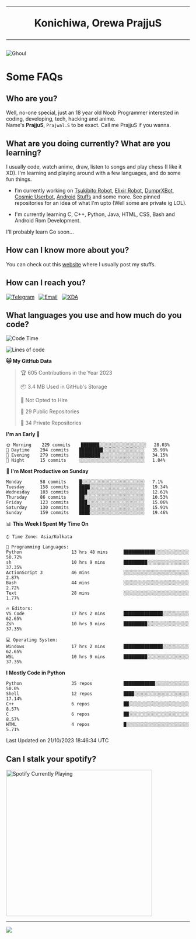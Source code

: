<h1 align="center"><hr>Konichiwa, Orewa PrajjuS<hr></h1>


<img src="https://telegra.ph/file/6041d22c64479ee5ff802.jpg" alt="Ghoul"/>


<h1>Some FAQs</h1>


<h2>Who are you?</h2>

Well, no-one special, just an 18 year old Noob Programmer interested in coding, developing, tech, hacking and anime.
<br>
Name's <b>PrajjuS</b>, <code>Prajwal.S</code> to be exact. Call me PrajjuS if you wanna.


<h2>What are you doing currently? What are you learning?</h2>

I usually code, watch anime, draw, listen to songs and play chess (I like it XD). I'm learning and playing around with a few languages, and do some fun things.

- I’m currently working on <a href="Https://t.me/PrajjuSAssistantBot">Tsukibito Robot</a>, <a href="https://t.me/projectelixir_bot">Elixir Robot</a>, <a href="https://t.me/DumprXBot">DumprXBot</a>, <a href="https://github.com/SkyLab-Devs/CosmicUserbot">Cosmic Userbot</a>, <a href="https://github.com/Noob-OS">Android</a> <a href="https://github.com/PrajjuS/device_xiaomi_vince">Stuffs</a> and some more. See pinned repositories for an idea of what I'm upto (Well some are private ig LOL).

- I'm currently learning C, C++, Python, Java, HTML, CSS, Bash and Android Rom Development.

I'll probably learn Go soon...


<h2>How can I know more about you?</h2>

You can check out this <a href="https://prajjus.site">website</a> where I usually post my stuffs.


<h2>How can I reach you?</h2>

<a href="https://t.me/PrajjuS"><img src="https://img.shields.io/badge/PrajjuS-2CA5E0?style=flat-square&logo=telegram&logoColor=white" alt="Telegram"/></a>&nbsp;&nbsp;&nbsp;<a href="theprajjus@gmail.com"><img src="https://img.shields.io/badge/theprajjus@gmail.com-D14836?style=flat-square&logo=gmail&logoColor=white" alt="Email"/></a>&nbsp;&nbsp;&nbsp;<a href="https://forum.xda-developers.com/m/prajjus.10388799/"><img src="https://img.shields.io/badge/PrajjuS-F59714?style=flat-square&logo=xda-developers&logoColor=white" alt="XDA"/></a>


<h2>What languages you use and how much do you code?</h2>

<!--START_SECTION:waka-->
![Code Time](http://img.shields.io/badge/Code%20Time-480%20hrs%2020%20mins-blue)

![Lines of code](https://img.shields.io/badge/From%20Hello%20World%20I%27ve%20Written-57%20Thousand%20lines%20of%20code-blue)

**🐱 My GitHub Data** 

> 🏆 605 Contributions in the Year 2023
 > 
> 📦 3.4 MB Used in GitHub's Storage 
 > 
> 🚫 Not Opted to Hire
 > 
> 📜 29 Public Repositories 
 > 
> 🔑 34 Private Repositories  
 > 
**I'm an Early 🐤** 

```text
🌞 Morning    229 commits    ███████░░░░░░░░░░░░░░░░░░   28.03% 
🌆 Daytime    294 commits    █████████░░░░░░░░░░░░░░░░   35.99% 
🌃 Evening    279 commits    ████████░░░░░░░░░░░░░░░░░   34.15% 
🌙 Night      15 commits     ░░░░░░░░░░░░░░░░░░░░░░░░░   1.84%

```
📅 **I'm Most Productive on Sunday** 

```text
Monday       58 commits     █░░░░░░░░░░░░░░░░░░░░░░░░   7.1% 
Tuesday      158 commits    ████░░░░░░░░░░░░░░░░░░░░░   19.34% 
Wednesday    103 commits    ███░░░░░░░░░░░░░░░░░░░░░░   12.61% 
Thursday     86 commits     ██░░░░░░░░░░░░░░░░░░░░░░░   10.53% 
Friday       123 commits    ███░░░░░░░░░░░░░░░░░░░░░░   15.06% 
Saturday     130 commits    ████░░░░░░░░░░░░░░░░░░░░░   15.91% 
Sunday       159 commits    ████░░░░░░░░░░░░░░░░░░░░░   19.46%

```


📊 **This Week I Spent My Time On** 

```text
⌚︎ Time Zone: Asia/Kolkata

💬 Programming Languages: 
Python                   13 hrs 48 mins      ████████████░░░░░░░░░░░░░   50.72% 
sh                       10 hrs 9 mins       █████████░░░░░░░░░░░░░░░░   37.35% 
ActionScript 3           46 mins             ░░░░░░░░░░░░░░░░░░░░░░░░░   2.87% 
Bash                     44 mins             ░░░░░░░░░░░░░░░░░░░░░░░░░   2.72% 
Text                     28 mins             ░░░░░░░░░░░░░░░░░░░░░░░░░   1.77%

🔥 Editors: 
VS Code                  17 hrs 2 mins       ███████████████░░░░░░░░░░   62.65% 
Zsh                      10 hrs 9 mins       █████████░░░░░░░░░░░░░░░░   37.35%

💻 Operating System: 
Windows                  17 hrs 2 mins       ███████████████░░░░░░░░░░   62.65% 
WSL                      10 hrs 9 mins       █████████░░░░░░░░░░░░░░░░   37.35%

```

**I Mostly Code in Python** 

```text
Python                   35 repos            ████████████░░░░░░░░░░░░░   50.0% 
Shell                    12 repos            ████░░░░░░░░░░░░░░░░░░░░░   17.14% 
C++                      6 repos             ██░░░░░░░░░░░░░░░░░░░░░░░   8.57% 
C                        6 repos             ██░░░░░░░░░░░░░░░░░░░░░░░   8.57% 
HTML                     4 repos             █░░░░░░░░░░░░░░░░░░░░░░░░   5.71%

```



 Last Updated on 21/10/2023 18:46:34 UTC
<!--END_SECTION:waka-->


<h2>Can I stalk your spotify?</h2>

<a href="https://open.spotify.com/user/cotgk31v4nhw20gs5adb29jq5"><img src="https://spotify-readme-prajjus.vercel.app/api?theme=dark&rainbow=true" alt="Spotify Currently Playing" width="400px"/></a>


<hr>


<img src="https://komarev.com/ghpvc/?username=prajjus&label=Profile%20Views&color=000000&style=flat">
